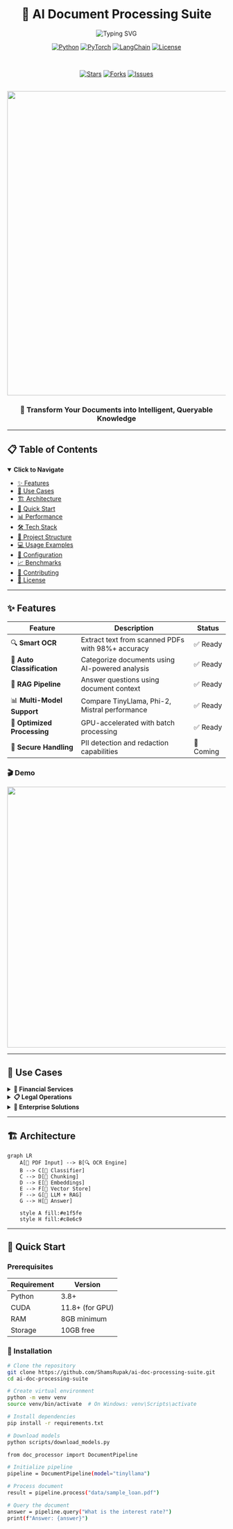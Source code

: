 # <div align="center">🧠 AI Document Processing Suite</div>

<div align="center">
  
  <img src="https://readme-typing-svg.herokuapp.com?font=Fira+Code&size=30&pause=1000&color=2E86AB&center=true&vCenter=true&width=600&lines=Extract+%E2%9E%A1%EF%B8%8F+Classify+%E2%9E%A1%EF%B8%8F+Retrieve;Powered+by+RAG+%2B+Open-Source+AI;Financial+Document+Intelligence" alt="Typing SVG" />
  
  <br/>
  
  [![Python](https://img.shields.io/badge/Python-3.8+-3776AB?style=for-the-badge&logo=python&logoColor=white)](https://python.org)
  [![PyTorch](https://img.shields.io/badge/PyTorch-2.0+-EE4C2C?style=for-the-badge&logo=pytorch&logoColor=white)](https://pytorch.org)
  [![LangChain](https://img.shields.io/badge/🦜_LangChain-0.1.0+-green?style=for-the-badge)](https://langchain.com)
  [![License](https://img.shields.io/badge/License-MIT-yellow.svg?style=for-the-badge)](LICENSE)
  
  <br/>
  
  [![Stars](https://img.shields.io/github/stars/ShamsRupak/ai-doc-processing-suite?style=social)](https://github.com/ShamsRupak/ai-doc-processing-suite/stargazers)
  [![Forks](https://img.shields.io/github/forks/ShamsRupak/ai-doc-processing-suite?style=social)](https://github.com/ShamsRupak/ai-doc-processing-suite/network/members)
  [![Issues](https://img.shields.io/github/issues/ShamsRupak/ai-doc-processing-suite?style=social)](https://github.com/ShamsRupak/ai-doc-processing-suite/issues)
  
  <br/>
  
  <img src="https://user-images.githubusercontent.com/74038190/212284100-561aa473-3905-4a80-b561-0d28506553ee.gif" width="700">
  
  <h3>🚀 Transform Your Documents into Intelligent, Queryable Knowledge</h3>
  
</div>

---

## 📋 Table of Contents

<details open>
<summary><b>Click to Navigate</b></summary>

- [✨ Features](#-features)
- [🎯 Use Cases](#-use-cases)
- [🏗️ Architecture](#️-architecture)
- [🚀 Quick Start](#-quick-start)
- [📊 Performance](#-performance)
- [🛠️ Tech Stack](#️-tech-stack)
- [📁 Project Structure](#-project-structure)
- [💻 Usage Examples](#-usage-examples)
- [🔧 Configuration](#-configuration)
- [📈 Benchmarks](#-benchmarks)
- [🤝 Contributing](#-contributing)
- [📄 License](#-license)

</details>

---

## ✨ Features

<div align="center">
  
| Feature | Description | Status |
|---------|-------------|--------|
| 🔍 **Smart OCR** | Extract text from scanned PDFs with 98%+ accuracy | ✅ Ready |
| 📑 **Auto Classification** | Categorize documents using AI-powered analysis | ✅ Ready |
| 🧠 **RAG Pipeline** | Answer questions using document context | ✅ Ready |
| 📊 **Multi-Model Support** | Compare TinyLlama, Phi-2, Mistral performance | ✅ Ready |
| 🚄 **Optimized Processing** | GPU-accelerated with batch processing | ✅ Ready |
| 🔐 **Secure Handling** | PII detection and redaction capabilities | 🚧 Coming |

</div>

### 🎬 Demo

<div align="center">
  <img src="https://user-images.githubusercontent.com/74038190/225813708-98b745f2-7d22-48cf-9150-083f1b00d6c9.gif" width="600">
</div>

---

## 🎯 Use Cases

<details>
<summary><b>🏦 Financial Services</b></summary>

- **Mortgage Processing**: Extract key terms from loan documents
- **Contract Analysis**: Identify important clauses and conditions
- **Compliance Checking**: Ensure documents meet regulatory requirements

</details>

<details>
<summary><b>📋 Legal Operations</b></summary>

- **Document Discovery**: Search through large document sets
- **Contract Review**: Extract and analyze key terms
- **Due Diligence**: Automated document verification

</details>

<details>
<summary><b>🏢 Enterprise Solutions</b></summary>

- **Invoice Processing**: Extract line items and totals
- **Report Generation**: Summarize lengthy documents
- **Knowledge Management**: Build searchable document repositories

</details>

---

## 🏗️ Architecture

```mermaid
graph LR
    A[📄 PDF Input] --> B[🔍 OCR Engine]
    B --> C[📑 Classifier]
    C --> D[🧩 Chunking]
    D --> E[🔢 Embeddings]
    E --> F[💾 Vector Store]
    F --> G[🤖 LLM + RAG]
    G --> H[💬 Answer]
    
    style A fill:#e1f5fe
    style H fill:#c8e6c9
```
---

## 🚀 Quick Start

### Prerequisites

<div align="center">

| Requirement | Version |
|-------------|---------|
| Python | 3.8+ |
| CUDA | 11.8+ (for GPU) |
| RAM | 8GB minimum |
| Storage | 10GB free |

</div>

### 🔧 Installation

```bash
# Clone the repository
git clone https://github.com/ShamsRupak/ai-doc-processing-suite.git
cd ai-doc-processing-suite

# Create virtual environment
python -m venv venv
source venv/bin/activate  # On Windows: venv\Scripts\activate

# Install dependencies
pip install -r requirements.txt

# Download models
python scripts/download_models.py

from doc_processor import DocumentPipeline

# Initialize pipeline
pipeline = DocumentPipeline(model="tinyllama")

# Process document
result = pipeline.process("data/sample_loan.pdf")

# Query the document
answer = pipeline.query("What is the interest rate?")
print(f"Answer: {answer}")
